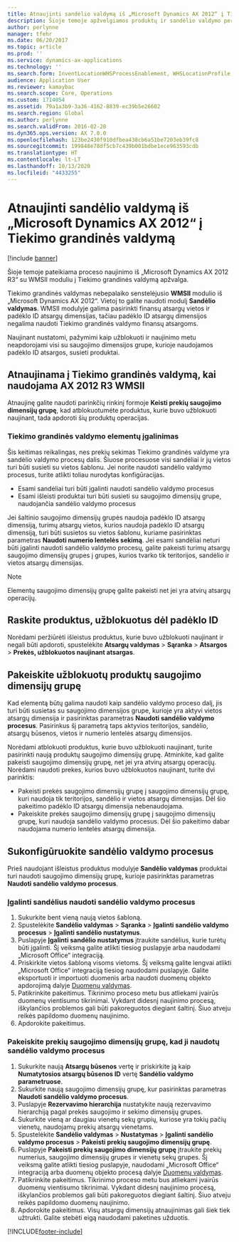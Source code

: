 ```yaml
---
title: Atnaujinti sandėlio valdymą iš „Microsoft Dynamics AX 2012“ į Tiekimo grandinės valdymą
description: Šioje temoje apžvelgiamos produktų ir sandėlio valdymo perkėlimo parinktys.
author: perlynne
manager: tfehr
ms.date: 06/20/2017
ms.topic: article
ms.prod: ''
ms.service: dynamics-ax-applications
ms.technology: ''
ms.search.form: InventLocationWHSProcessEnablement, WHSLocationProfile, InventTableStorageDimensionGroupChange, InventUpdateBlockedItem, WHSParameters, WHSReservationHierarchy, WHSUOMSeqGroupTable
audience: Application User
ms.reviewer: kamaybac
ms.search.scope: Core, Operations
ms.custom: 1714054
ms.assetid: 79a1a3b9-3a36-4162-8839-ec39b5e26602
ms.search.region: Global
ms.author: perlynne
ms.search.validFrom: 2016-02-28
ms.dyn365.ops.version: AX 7.0.0
ms.openlocfilehash: 123be2430f910dfbea438cb6a51be7203eb39fc8
ms.sourcegitcommit: 199848e78df5cb7c439b001bdbe1ece963593cdb
ms.translationtype: HT
ms.contentlocale: lt-LT
ms.lasthandoff: 10/13/2020
ms.locfileid: "4433255"
---
```

# <a name="upgrade-warehouse-management-from-microsoft-dynamics-ax-2012-to-supply-chain-management"></a>Atnaujinti sandėlio valdymą iš „Microsoft Dynamics AX 2012“ į Tiekimo grandinės valdymą 


[!include [banner](../includes/banner.md)]

Šioje temoje pateikiama proceso naujinimo iš „Microsoft Dynamics AX 2012 R3“ su WMSII moduliu į Tiekimo grandinės valdymą apžvalga.

Tiekimo grandinės valdymas nebepalaiko senstelėjusio **WMSII** modulio iš „Microsoft Dynamics AX 2012“. Vietoj to galite naudoti modulį **Sandėlio valdymas**. WMSII modulyje galima pasirinkti finansų atsargų vietos ir padėklo ID atsargų dimensijas, tačiau padėklo ID atsargų dimensijos negalima naudoti Tiekimo grandinės valdymo finansų atsargoms.

Naujinant nustatomi, pažymimi kaip užblokuoti ir naujinimo metu neapdorojami visi su saugojimo dimensijos grupe, kurioje naudojamos padėklo ID atsargos, susieti produktai.

## <a name="upgrading-to-supply-chain-management-when-ax-2012-r3-wmsii-is-used"></a>Atnaujinama į Tiekimo grandinės valdymą, kai naudojama AX 2012 R3 WMSII
Atnaujinę galite naudoti parinkčių rinkinį formoje **Keisti prekių saugojimo dimensijų grupę**, kad atblokuotumėte produktus, kurie buvo užblokuoti naujinant, tada apdoroti šių produktų operacijas.

### <a name="enabling-items-in-supply-chain-management"></a>Tiekimo grandinės valdymo elementų įgalinimas 
Šis keitimas reikalingas, nes prekių sekimas Tiekimo grandinės valdyme yra sandėlio valdymo procesų dalis. Šiuose procesuose visi sandėliai ir jų vietos turi būti susieti su vietos šablonu. Jei norite naudoti sandėlio valdymo procesus, turite atlikti toliau nurodytas konfigūracijas.
-   Esami sandėliai turi būti įgalinti naudoti sandėlio valdymo procesus 
-   Esami išleisti produktai turi būti susieti su saugojimo dimensijų grupe, naudojančia sandėlio valdymo procesus 

Jei šaltinio saugojimo dimensijų grupės naudoja padėklo ID atsargų dimensiją, turimų atsargų vietos, kurios naudoja padėklo ID atsargų dimensiją, turi būti susietos su vietos šablonu, kuriame pasirinktas parametras **Naudoti numerio lentelės sekimą**. Jei esami sandėliai neturi būti įgalinti naudoti sandėlio valdymo procesų, galite pakeisti turimų atsargų saugojimo dimensijų grupes į grupes, kurios tvarko tik teritorijos, sandėlio ir vietos atsargų dimensijas. 

> [!NOTE] 
>  Elementų saugojimo dimensijų grupę galite pakeisti net jei yra atvirų atsargų operacijų.

## <a name="find-products-that-were-blocked-because-of-pallet-id"></a>Raskite produktus, užblokuotus dėl padėklo ID
Norėdami peržiūrėti išleistus produktus, kurie buvo užblokuoti naujinant ir negali būti apdoroti, spustelėkite **Atsargų valdymas** &gt; **Sąranka** &gt; **Atsargos** &gt; **Prekės, užblokuotos naujinant atsargas**.

## <a name="change-storage-dimension-group-for-blocked-products"></a>Pakeiskite užblokuotų produktų saugojimo dimensijų grupę 
 
Kad elementą būtų galima naudoti kaip sandėlio valdymo proceso dalį, jis turi būti susietas su saugojimo dimensijos grupe, kurioje yra aktyvi vietos atsargų dimensija ir pasirinktas parametras **Naudoti sandėlio valdymo procesus**. Pasirinkus šį parametrą taps aktyvios teritorijos, sandėlio, atsargų būsenos, vietos ir numerio lentelės atsargų dimensijos.

Norėdami atblokuoti produktus, kurie buvo užblokuoti naujinant, turite pasirinkti naują produktų saugojimo dimensijų grupę. Atminkite, kad galite pakeisti saugojimo dimensijų grupę, net jei yra atvirų atsargų operacijų. Norėdami naudoti prekes, kurios buvo užblokuotos naujinant, turite dvi parinktis:

-   Pakeisti prekės saugojimo dimensijų grupę į saugojimo dimensijų grupę, kuri naudoja tik teritorijos, sandėlio ir vietos atsargų dimensijas. Dėl šio pakeitimo padėklo ID atsargų dimensija nebenaudojama.
-   Pakeiskite prekės saugojimo dimensijų grupę į saugojimo dimensijų grupę, kuri naudoja sandėlio valdymo procesus. Dėl šio pakeitimo dabar naudojama numerio lentelės atsargų dimensija.

## <a name="configure-warehouse-management-processes"></a>Sukonfigūruokite sandėlio valdymo procesus
Prieš naudojant išleistus produktus modulyje **Sandėlio valdymas** produktai turi naudoti saugojimo dimensijų grupę, kurioje pasirinktas parametras **Naudoti sandėlio valdymo procesus**.

### <a name="enable-warehouses-to-use-warehouse-management-processes"></a>Įgalinti sandėlius naudoti sandėlio valdymo procesus

1.  Sukurkite bent vieną naują vietos šabloną.
2.  Spustelėkite **Sandėlio valdymas** &gt; **Sąranka** &gt; **Įgalinti sandėlio valdymo procesus** &gt; **Įgalinti sandėlio nustatymus**.
3.  Puslapyje **Įgalinti sandėlio nustatymus** įtraukite sandėlius, kurie turėtų būti įgalinti. Šį veiksmą galite atlikti tiesiog puslapyje arba naudodami „Microsoft Office“ integraciją.
4.  Priskirkite vietos šabloną visoms vietoms. Šį veiksmą galite lengvai atlikti „Microsoft Office“ integraciją tiesiog naudodami puslapyje. Galite eksportuoti ir importuoti duomenis arba naudoti duomenų objekto apdorojimą dalyje [Duomenų valdymas](../../dev-itpro/data-entities/data-entities.md).
5.  Patikrinkite pakeitimus. Tikrinimo proceso metu bus atliekami įvairūs duomenų vientisumo tikrinimai. Vykdant didesnį naujinimo procesą, iškylančios problemos gali būti pakoreguotos diegiant šaltinį. Šiuo atveju reikės papildomo duomenų naujinimo.
6.  Apdorokite pakeitimus.

### <a name="change-the-storage-dimension-group-for-items-so-that-it-uses-warehouse-management-processes"></a>Pakeiskite prekių saugojimo dimensijų grupę, kad ji naudotų sandėlio valdymo procesus

1.  Sukurkite naują **Atsargų būsenos** vertę ir priskirkite ją kaip **Numatytosios atsargų būsenos ID** vertę **Sandėlio valdymo parametruose**.
2.  Sukurkite naują saugojimo dimensijų grupę, kur pasirinktas parametras **Naudoti sandėlio valdymo procesus**.
3.  Puslapyje **Rezervavimo hierarchija** nustatykite naują rezervavimo hierarchiją pagal prekės saugojimo ir sekimo dimensijų grupes.
4.  Sukurkite vieną ar daugiau vienetų sekų grupių, kuriose yra tokių pačių vienetų, naudojamų prekių atsargų vienetams.
5.  Spustelėkite **Sandėlio valdymas** &gt; **Nustatymas** &gt; **Įgalinti sandėlio valdymo procesus** &gt; **Pakeisti prekių saugojimo dimensijų grupę**.
6.  Puslapyje **Pakeisti prekių saugojimo dimensijų grupę** įtraukite prekių numerius, saugojimo dimensijų grupes ir vienetų sekų grupes. Šį veiksmą galite atlikti tiesiog puslapyje, naudodami „Microsoft Office“ integraciją arba duomenų objekto procesą dalyje [Duomenų valdymas](../../dev-itpro/data-entities/data-entities.md).
7.  Patikrinkite pakeitimus. Tikrinimo proceso metu bus atliekami įvairūs duomenų vientisumo tikrinimai. Vykdant didesnį naujinimo procesą, iškylančios problemos gali būti pakoreguotos diegiant šaltinį. Šiuo atveju reikės papildomo duomenų naujinimo.
8.  Apdorokite pakeitimus. Visų atsargų dimensijų atnaujinimas gali šiek tiek užtrukti. Galite stebėti eigą naudodami paketines užduotis.


[!INCLUDE[footer-include](../../includes/footer-banner.md)]